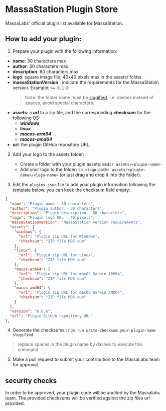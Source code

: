 # MassaStation Plugin Store

MassaLabs' official plugin list available for MassaStation.

## How to add your plugin:

1. Prepare your plugin with the following information:

- **name**: 30 characters max
- **author**: 30 characters max
- **description**: 80 characters max
- **logo**: square image file, 40x40 pixels max in the assets/<plugin-name> folder.
- **massaStationVersion** : indicate the requirements for the MassaStation version. Example: `>= 0.1.0`
  > Note: the <plugin-name> folder name must be [slugified](https://www.npmjs.com/package/slugify), i.e. dashes instead of spaces, avoid special characters.
- **assets**: a **_url_** to a zip file, and the corresponding **_checksum_** for the following OS:
  - **_windows_**
  - **_linux_**
  - **_macos-arm64_**
  - **_macos-amd64_**
- **url**: the plugin GitHub repository URL.

2. Add your logo to the assets folder:

   - Create a folder with your plugin assets: `mkdir assets/<plugin-name>`
   - Add your logo to the folder: `cp <logo-path> assets/<plugin-name>/<logo-name>` (or just drag and drop it into the folder).

3. Edit the `plugins.json` file to add your plugin information following the template below. you can keek the checksum field empty:

```json
{
  "name": "Plugin name - 30 characters",
  "author": "Plugin author - 30 characters",
  "description": "Plugin description - 80 characters",
  "logo": "Plugin logo URL - 40 pixels",
  "massaStationVersion": "MassaStation version requirements",
  "assets": {
    "windows": {
      "url": "Plugin zip URL for Windows",
      "checksum": "ZIP file MD5 sum"
    },
    "linux": {
      "url": "Plugin zip URL for Linux",
      "checksum": "ZIP file MD5 sum"
    },
    "macos-arm64": {
      "url": "Plugin zip URL for macOS Darwin ARM64",
      "checksum": "ZIP file MD5 sum"
    },
    "macos-amd64": {
      "url": "Plugin zip URL for macOS Darwin AMD64",
      "checksum": "ZIP file MD5 sum"
    }
  },
  "version": "6.6.6",
  "url": "Plugin GitHub repository URL"
},

```
4. Generate the checksums : `npm run write-checksum your-plugin-name slugified`
> replace spaces in the plugin name by dashes to execute this command
5. Make a pull request to submit your contribution to the MassaLabs team for approval.

## security checks

In order to be approved, your plugin code will be audited by the Massalabs team.
The provided checksums will be verified against the zip files url provided.
